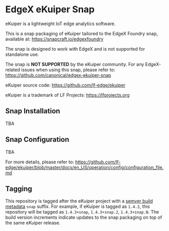 # EdgeX eKuiper Snap

eKuiper is a lightweight IoT edge analytics software.

This is a snap packaging of eKuiper tailored to the EdgeX Foundry snap,
available at: https://snapcraft.io/edgexfoundry

The snap is designed to work with EdgeX and is not supported 
for standalone use.

The snap is **NOT SUPPORTED** by the eKuiper community.
For any EdgeX-related issues when using this snap, please refer to:
https://github.com/canonical/edgex-ekuiper-snap

eKuiper source code: https://github.com/lf-edge/ekuiper

eKuiper is a trademark of LF Projects: https://lfprojects.org

## Snap Installation

TBA

## Snap Configuration

TBA

For more details, please refer to: https://github.com/lf-edge/ekuiper/blob/master/docs/en_US/operation/config/configuration_file.md

## Tagging
This repository is tagged after the eKuiper project with a [semver build metadata](https://semver.org/#spec-item-10) `snap` suffix.
For example, if eKuiper is tagged as `1.4.3`, this repository will be tagged as `1.4.3+snap`, `1.4.3+snap.2`, `1.4.3+snap.N`. The build version increments indicate updates to the snap packaging on top of the same eKuiper release.
